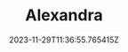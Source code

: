 ---
title: "Alexandra"
category: "IndieWeb & Personal Blogs"
site_url: https://alexink.micro.blog/
feed_url: https://alexink.micro.blog/feed.xml
date: 2023-11-29T11:36:55.765415Z
domain: alexink.micro.blog

---
